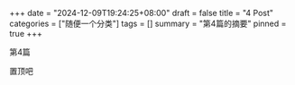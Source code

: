 +++
date = "2024-12-09T19:24:25+08:00"
draft = false
title = "4 Post"
categories = ["随便一个分类"]
tags = []
summary = "第4篇的摘要"
pinned = true
+++

第4篇

置顶吧
